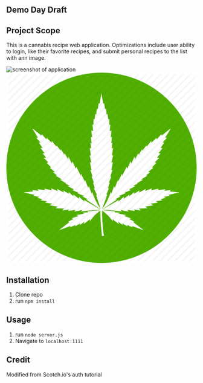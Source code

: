 ## Demo Day Draft

## Project Scope
This is a cannabis recipe web application. Optimizations include user ability to login, like their favorite recipes, and submit personal recipes to the list with ann image. 


![ screenshot of application](https://github.com/asiahbennettdev/Demo-day-draft-one/blob/master/public/img/herbs.png)
![ screenshot of application](https://github.com/asiahbennettdev/Demo-day-draft-one/blob/master/public/img/logo.png)


## Installation

1. Clone repo
2. run `npm install`

## Usage

1. run `node server.js`
2. Navigate to `localhost:1111`

## Credit

Modified from Scotch.io's auth tutorial

